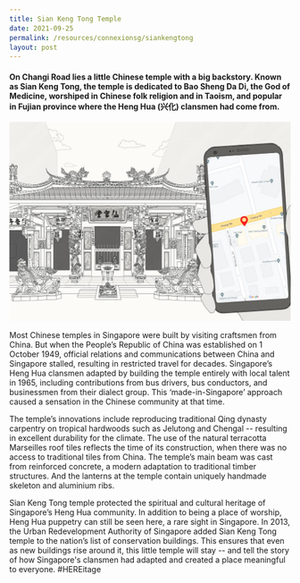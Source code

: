```yaml
---
title: Sian Keng Tong Temple
date: 2021-09-25
permalink: /resources/connexionsg/siankengtong
layout: post
---
```


#### On Changi Road lies a little Chinese temple with a big backstory. Known as Sian Keng Tong, the temple is dedicated to Bao Sheng Da Di, the God of Medicine, worshiped in Chinese folk religion and in Taoism, and popular in Fujian province where the Heng Hua (兴化) clansmen had come from.

![Alt text for image on Isomer site](/images/siankengtong.jpg)

Most Chinese temples in Singapore were built by visiting craftsmen from China. But when the People’s Republic of China was established on 1 October 1949, official relations and communications between China and Singapore stalled, resulting in restricted travel for decades. Singapore’s Heng Hua clansmen adapted by building the temple entirely with local talent in 1965, including contributions from bus drivers, bus conductors, and businessmen from their dialect group. This ‘made-in-Singapore’ approach caused a sensation in the Chinese community at that time.

The temple’s innovations include reproducing traditional Qing dynasty carpentry on tropical hardwoods such as Jelutong and Chengal -- resulting in excellent durability for the climate. The use of the natural terracotta Marseilles roof tiles reflects the time of its construction, when there was no access to traditional tiles from China. The temple’s main beam was cast from reinforced concrete, a modern adaptation to traditional timber structures. And the lanterns at the temple contain uniquely handmade skeleton and aluminium ribs.

Sian Keng Tong temple protected the spiritual and cultural heritage of Singapore’s Heng Hua community. In addition to being a place of worship, Heng Hua puppetry can still be seen here, a rare sight in Singapore. In 2013, the Urban Redevelopment Authority of Singapore added Sian Keng Tong temple to the nation’s list of conservation buildings. This ensures that even as new buildings rise around it, this little temple will stay -- and tell the story of how Singapore's clansmen had adapted and created a place meaningful to everyone. #HEREitage